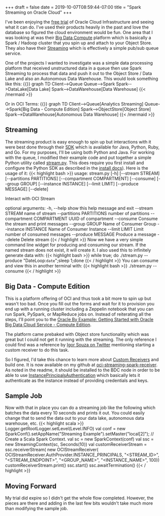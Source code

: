 +++
draft = false
date = 2019-10-07T08:59:44-07:00
title = "Spark Streaming on Oracle Cloud"
+++

I've been enjoying the [free trial](https://www.oracle.com/cloud/free/) of Oracle Cloud Infrastructure and seeing what it can do. I've used their products heavily in the past and love the database so figured the cloud environment would be fun. One area that I was looking at was their [Big Data Compute](https://www.oracle.com/big-data/) platform which is basically a Spark / Hadoop cluster that you spin up and attach to your Object Store. They also have their [Streaming](https://www.oracle.com/big-data/streaming/) which is effectively a simple pub/sub queue service.

One of the projects I wanted to investigate was a simple data processing platform that received unstructured data in a queue then use Spark Streaming to process that data and push it out to the Object Store / Data Lake and also an Autonomous Data Warehouse. This would look something like this:
{{<mermaid>}}
graph TD
    Client-->Queue
    Queue-->Spark
    Spark-->DataLake[Data Lake]
    Spark-->DataWarehouse[Data Warehouse]
{{< /mermaid >}}

Or in OCI Terms:
{{<mermaid>}}
graph TD
    Client-->Queue[Analytics Streaming]
    Queue-->Spark[Big Data - Compute Edition]
    Spark-->ObjectStore[Object Store]
    Spark-->DataWarehouse[Autonomous Data Warehouse]
{{< /mermaid >}}

## Streaming
The streaming product is easy enough to spin up but interactions with it were best done through their [SDK](https://docs.cloud.oracle.com/iaas/Content/API/Concepts/sdks.htm) which is available for Java, Python, Ruby, and Go. For my purposes, I'll be using both Python and Java. For working with the queue, I modified their example code and put together a simple Python utility called [stream.py](https://github.com/tdl-jturner/oci-streaming-spark-receiver/blob/master/stream.py). This does require you first install and configure the Python SDK as described in the [install docs](https://docs.cloud.oracle.com/iaas/Content/API/SDKDocs/cliinstall.htm)). Here is the usage of it:
{{< highlight bash >}}
usage: stream.py [-h] [--stream STREAM] [--partitions PARTITIONS]
                 [--compartment COMPARTMENT] [--consume] [--group GROUP]
                 [--instance INSTANCE] [--limit LIMIT] [--produce MESSAGE]
                 [--delete]

Interact with OCI Stream

optional arguments:
  -h, --help            show this help message and exit
  --stream STREAM       name of stream
  --partitions PARTITIONS
                        number of partitions
  --compartment COMPARTMENT
                        UUID of compartment
  --consume             Consume the stream and print messages
  --group GROUP         Name of Consumer Group
  --instance INSTANCE   Name of Consumer Instance
  --limit LIMIT         Limit number of consumed messages
  --produce MESSAGE     Produce a message
  --delete              Delete stream
{{< / highlight >}}
Now we have a very simple command line widget for producing and consuming our stream. If the named stream does not exist, it will create it. I also used this to infinitely generate data with:
{{< highlight bash >}}
while true; do ./stream.py --produce "DateLoop:`date`";sleep 1;done
{{< / highlight >}}
You can consume and view this in another terminal with:
{{< highlight bash >}}
./stream.py --consume
{{< / highlight >}}

## Big Data - Compute Edition
This is a platform offering of OCI and thus took a bit more to spin up but wasn't too bad. Once you fill out the forms and wait for it to provision you end up with a running cluster including a Zeppelin notebook that you can run Spark, PySpark, or MapReduce jobs on. Instead of reiterating all the steps, I'll point you to the [Oracle By Example: Getting Started with Oracle Big Data Cloud Service - Compute Edition](https://www.oracle.com/webfolder/technetwork/tutorials/obe/cloud/bdcsce/gettingstartedwithbdcsce/gettingstartedwithbdcsce.html).

The platform came prebaked with Object store functionality which was great but I could not get it running with the streaming. The only reference I could find was a reference by [Igor Souza on Twitter](https://twitter.com/Igfasouza/status/1165337034669600768) mentioning starting a custom receiver to do this task.

So I figured, I'd take this chance to learn more about [Custom Receivers](https://spark.apache.org/docs/latest/streaming-custom-receivers.html) and build one. It is now available on my github at [oci-streaming-spark-receiver](https://github.com/tdl-jturner/oci-streaming-spark-receiver). As noted in the readme, it should be installed to the BDC node in order to be able to use [InstancePrincipalsAuthentication](https://docs.cloud.oracle.com/iaas/Content/Identity/Tasks/callingservicesfrominstances.htm) which basically lets it authenticate as the instance instead of providing credentials and keys.

## Sample Job
Now with that in place you can do a streaming job like the following which batches the data every 10 seconds and prints it out. You could easily change that to send the data out to your data lake, autonomous data warehouse, etc.
{{< highlight scala >}}
Logger.getRootLogger.setLevel(Level.INFO)
val conf = new SparkConf().setAppName("Streaming Example").setMaster("local[2]");
// Create a Scala Spark Context.
val sc = new SparkContext(conf)
val ssc = new StreamingContext(sc, Seconds(10))
val customReceiverStream = ssc.receiverStream(
  new OCIStreamReceiver(
    OCIStreamReceiver.AuthProvider.INSTANCE_PRINCIPALS,
    "<STREAM_ID>",
    "<STREAM_ENDPOINT>",
    "<GROUP_NAME>",
    "<INSTANCE_NAME>",
    100))
customReceiverStream.print()
ssc.start()
ssc.awaitTermination()
{{< / highlight >}}

## Moving Forward
My trial did expire so I didn't get the whole flow completed. However, the pieces are there and adding in the last few bits wouldn't take much more than modifying the sample job.
